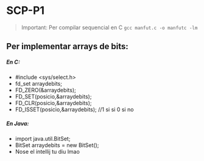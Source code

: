 # SCP-P1

> Important: Per compilar sequencial en C ```gcc manfut.c -o manfutc -lm```

## Per implementar arrays de bits:
##### En C:
- #include <sys/select.h>
- fd_set arraydebits;
- FD_ZERO(&arraydebits);
- FD_SET(posicio,&arraydebits);
- FD_CLR(posicio,&arraydebits);
- FD_ISSET(posicio,&arraydebits); //1 si si 0 si no

##### En Java:
- import java.util.BitSet;
- BitSet arraydebits = new BitSet();
- Nose el intellij tu diu lmao
